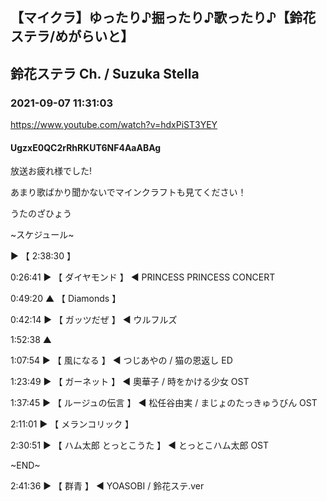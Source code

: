 ## 【マイクラ】ゆったり♪掘ったり♪歌ったり♪【鈴花ステラ/めがらいと】
## 鈴花ステラ Ch. / Suzuka Stella
### 2021-09-07 11:31:03
https://www.youtube.com/watch?v=hdxPiST3YEY
#### UgzxE0QC2rRhRKUT6NF4AaABAg
放送お疲れ様でした! 

あまり歌ばかり聞かないでマインクラフトも見てください！



うたのざひょう



~スケジュール~

▶ 【 2:38:30 】  



0:26:41 ▶ 【 ダイヤモンド 】 ◀ PRINCESS PRINCESS CONCERT 

0:49:20 ▲ 【 Diamonds 】 



0:42:14 ▶ 【 ガッツだぜ 】 ◀ ウルフルズ

1:52:38 ▲



1:07:54 ▶ 【 風になる 】 ◀ つじあやの / 猫の恩返し ED



1:23:49 ▶ 【 ガーネット 】 ◀ 奧華子 / 時をかける少女 OST



1:37:45 ▶ 【 ルージュの伝言 】 ◀ 松任谷由実 / まじょのたっきゅうびん OST



2:11:01 ▶ 【 メランコリック 】 



2:30:51 ▶ 【 ハム太郎 とっとこうた 】 ◀ とっとこハム太郎 OST



~END~

2:41:36 ▶ 【 群青 】 ◀ YOASOBI / 鈴花ステ.ver

